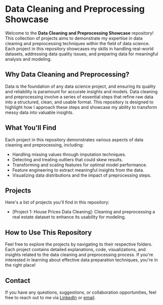 # Data Cleaning and Preprocessing Showcase

Welcome to the **Data Cleaning and Preprocessing Showcase** repository! This collection of projects aims to demonstrate my expertise in data cleaning and preprocessing techniques within the field of data science. Each project in this repository showcases my skills in handling real-world datasets, addressing data quality issues, and preparing data for meaningful analysis and modeling.

## Why Data Cleaning and Preprocessing?

Data is the foundation of any data science project, and ensuring its quality and reliability is paramount for accurate insights and models. Data cleaning and preprocessing involve a series of essential steps that refine raw data into a structured, clean, and usable format. This repository is designed to highlight how I approach these steps and showcase my ability to transform messy data into valuable insights.

## What You'll Find

Each project in this repository demonstrates various aspects of data cleaning and preprocessing, including:
- Handling missing values through imputation techniques.
- Detecting and treating outliers that could skew results.
- Transforming and scaling features for optimal model performance.
- Feature engineering to extract meaningful insights from the data.
- Visualizing data distributions and the impact of preprocessing steps.

## Projects

Here's a list of projects you'll find in this repository:
- [Project 1: House Prices Data Cleaning]: Cleaning and preprocessing a real estate dataset to enhance its usability for modeling.

## How to Use This Repository

Feel free to explore the projects by navigating to their respective folders. Each project contains detailed explanations, code, visualizations, and insights related to the data cleaning and preprocessing process. If you're interested in learning about effective data preparation techniques, you're in the right place!

## Contact

If you have any questions, suggestions, or collaboration opportunities, feel free to reach out to me via [LinkedIn](https://www.linkedin.com/in/your-linkedin-profile) or [email](mailto:your.email@example.com).


